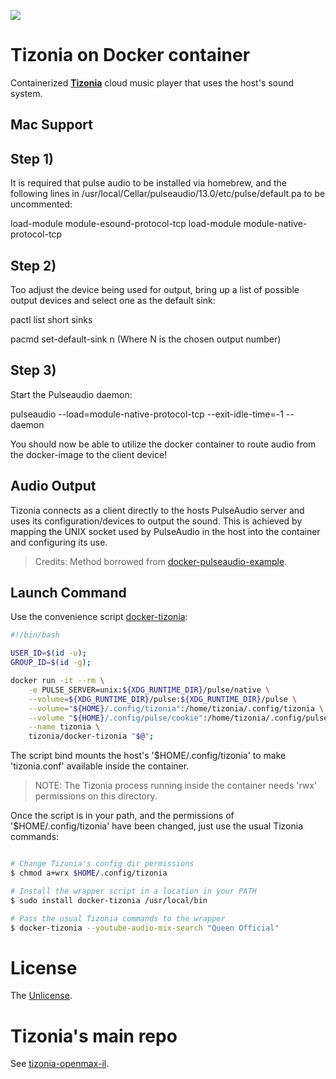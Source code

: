 [![](https://images.microbadger.com/badges/image/tizonia/docker-tizonia.svg)](http://microbadger.com/images/tizonia/docker-tizonia "Get your own image badge on microbadger.com")

# Tizonia on Docker container

Containerized [**Tizonia**](http://www.tizonia.org/) cloud music player that uses the host's sound system.

## Mac Support
## Step 1) 

It is required that pulse audio to be installed via homebrew, and the following lines in /usr/local/Cellar/pulseaudio/13.0/etc/pulse/default.pa to be uncommented:

load-module module-esound-protocol-tcp
load-module module-native-protocol-tcp

## Step 2) 

Too adjust the device being used for output, bring up a list of possible output devices and select one as the default sink:

pactl list short sinks

pacmd set-default-sink n (Where N is the chosen output number)

## Step 3) 

Start the Pulseaudio daemon:

pulseaudio --load=module-native-protocol-tcp --exit-idle-time=-1 --daemon

You should now be able to utilize the docker container to route audio from the docker-image to the client device!

## Audio Output

Tizonia connects as a client directly to the hosts PulseAudio server and uses
its configuration/devices to output the sound. This is achieved by mapping the
UNIX socket used by PulseAudio in the host into the container and configuring
its use.

> Credits: Method borrowed from [docker-pulseaudio-example](https://github.com/thebiggerguy/docker-pulseaudio-example).

## Launch Command

Use the convenience script [docker-tizonia](docker-tizonia):

``` bash
#!/bin/bash

USER_ID=$(id -u);
GROUP_ID=$(id -g);

docker run -it --rm \
    -e PULSE_SERVER=unix:${XDG_RUNTIME_DIR}/pulse/native \
    --volume=${XDG_RUNTIME_DIR}/pulse:${XDG_RUNTIME_DIR}/pulse \
    --volume="${HOME}/.config/tizonia":/home/tizonia/.config/tizonia \
    --volume "${HOME}/.config/pulse/cookie":/home/tizonia/.config/pulse/cookie \
    --name tizonia \
    tizonia/docker-tizonia "$@";

```

The script bind mounts the host's '$HOME/.config/tizonia' to make
'tizonia.conf' available inside the container.

> NOTE: The Tizonia process running inside the container needs 'rwx'
> permissions on this directory.

Once the script is in your path, and the permissions of '$HOME/.config/tizonia'
have been changed, just use the usual Tizonia commands:

``` bash

# Change Tizonia's config dir permissions
$ chmod a+wrx $HOME/.config/tizonia

# Install the wrapper script in a location in your PATH
$ sudo install docker-tizonia /usr/local/bin

# Pass the usual Tizonia commands to the wrapper
$ docker-tizonia --youtube-audio-mix-search "Queen Official"

```

# License

The [Unlicense](LICENSE.md).

# Tizonia's main repo

See [tizonia-openmax-il](https://github.com/tizonia/tizonia-openmax-il).
